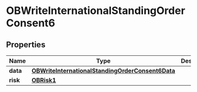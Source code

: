 # OBWriteInternationalStandingOrderConsent6

## Properties
Name | Type | Description | Notes
------------ | ------------- | ------------- | -------------
**data** | [**OBWriteInternationalStandingOrderConsent6Data**](OBWriteInternationalStandingOrderConsent6Data.md) |  | 
**risk** | [**OBRisk1**](OBRisk1.md) |  | 
